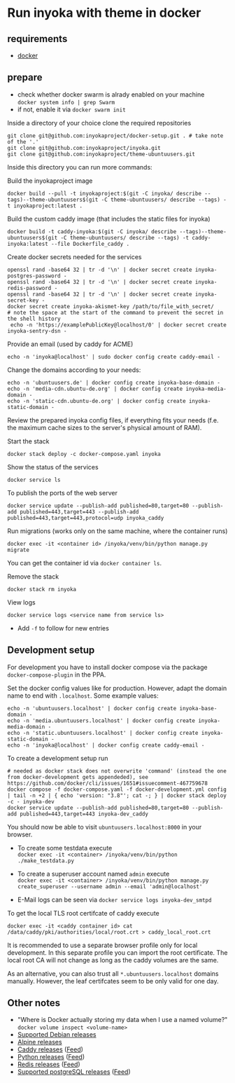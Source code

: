 Run inyoka with theme in docker
===============================

requirements
-------------

 * [docker](https://docs.docker.com/install/linux/docker-ce/ubuntu)

prepare
-------

 * check whether docker swarm is alrady enabled on your machine  
  `docker system info | grep Swarm`
 * if not, enable it via `docker swarm init`

Inside a directory of your choice clone the required repositories
```
git clone git@github.com:inyokaproject/docker-setup.git . # take note of the '.'
git clone git@github.com:inyokaproject/inyoka.git
git clone git@github.com:inyokaproject/theme-ubuntuusers.git
```

Inside this directory you can run more commands:

Build the inyokaproject image
```
docker build --pull -t inyokaproject:$(git -C inyoka/ describe --tags)--theme-ubuntuusers$(git -C theme-ubuntuusers/ describe --tags) -t inyokaproject:latest .
```

Build the custom caddy image (that includes the static files for inyoka)
```
docker build -t caddy-inyoka:$(git -C inyoka/ describe --tags)--theme-ubuntuusers$(git -C theme-ubuntuusers/ describe --tags) -t caddy-inyoka:latest --file Dockerfile_caddy .
```

Create docker secrets needed for the services

```
openssl rand -base64 32 | tr -d '\n' | docker secret create inyoka-postgres-password -
openssl rand -base64 32 | tr -d '\n' | docker secret create inyoka-redis-password -
openssl rand -base64 32 | tr -d '\n' | docker secret create inyoka-secret-key -
docker secret create inyoka-akismet-key /path/to/file_with_secret/
# note the space at the start of the command to prevent the secret in the shell history
 echo -n 'https://examplePublicKey@localhost/0' | docker secret create inyoka-sentry-dsn -
```

Provide an email (used by caddy for ACME)

```
echo -n 'inyoka@localhost' | sudo docker config create caddy-email -
```

Change the domains according to your needs:

```
echo -n 'ubuntuusers.de' | docker config create inyoka-base-domain -
echo -n 'media-cdn.ubuntu-de.org' | docker config create inyoka-media-domain -
echo -n 'static-cdn.ubuntu-de.org' | docker config create inyoka-static-domain -
```


Review the prepared inyoka config files, if everything fits your needs (f.e. the maximum cache sizes to the server's physical amount of RAM).

Start the stack

```
docker stack deploy -c docker-compose.yaml inyoka
```

Show the status of the services

```
docker service ls
```

To publish the ports of the web server

```
docker service update --publish-add published=80,target=80 --publish-add published=443,target=443 --publish-add published=443,target=443,protocol=udp inyoka_caddy
```

Run migrations (works only on the same machine, where the container runs)

```
docker exec -it <container id> /inyoka/venv/bin/python manage.py migrate
```

You can get the container id via `docker container ls`.


Remove the stack

```
docker stack rm inyoka
```

View logs

```
docker service logs <service name from service ls>
```

 * Add `-f` to follow for new entries



Development setup
-----------------

For development you have to install docker compose via the package `docker-compose-plugin` in the PPA.

Set the docker config values like for production. However, adapt the domain name to end with `.localhost`. Some example values:

```
echo -n 'ubuntuusers.localhost' | docker config create inyoka-base-domain -
echo -n 'media.ubuntuusers.localhost' | docker config create inyoka-media-domain -
echo -n 'static.ubuntuusers.localhost' | docker config create inyoka-static-domain -
echo -n 'inyoka@localhost' | docker config create caddy-email -
```

To create a development setup run

```
# needed as docker stack does not overwrite 'command' (instead the one from docker-development gets appendeded), see https://github.com/docker/cli/issues/1651#issuecomment-467759678
docker compose -f docker-compose.yaml -f docker-development.yml config | tail -n +2 | { echo 'version: "3.8"'; cat -; } | docker stack deploy -c - inyoka-dev
docker service update --publish-add published=80,target=80 --publish-add published=443,target=443 inyoka-dev_caddy
```

You should now be able to visit `ubuntuusers.localhost:8000` in your browser.

 * To create some testdata execute  
   ```docker exec -it <container> /inyoka/venv/bin/python ./make_testdata.py```
 * To create a superuser account named `admin` execute  
   ```docker exec -it <container> /inyoka/venv/bin/python manage.py create_superuser --username admin --email 'admin@localhost'```

 * E-Mail logs can be seen via `docker service logs inyoka-dev_smtpd`

To get the local TLS root certifcate of caddy execute

```
docker exec -it <caddy container id> cat /data/caddy/pki/authorities/local/root.crt > caddy_local_root.crt
```

It is recommended to use a separate browser profile only for local development. In this separate profile you can import the root certificate.
The local root CA will not change as long as the caddy volumes are the same.

As an alternative, you can also trust all `*.ubuntuusers.localhost` domains manually.
However, the leaf certifcates seem to be only valid for one day.

Other notes
-----------

 * "Where is Docker actually storing my data when I use a named volume?"  
   `docker volume inspect <volume-name>`
 * [Supported Debian releases](https://wiki.debian.org/DebianReleases#Production_Releases)
 * [Alpine releases](https://alpinelinux.org/releases/)
 * [Caddy releases](https://github.com/caddyserver/caddy/releases) ([Feed](https://github.com/caddyserver/caddy/releases.atom))
 * [Python releases](https://www.python.org/downloads/) ([Feed](https://github.com/python/cpython/releases.atom))
 * [Redis releases](https://github.com/redis/redis/releases) ([Feed](https://github.com/redis/redis/releases.atom))
 * [Supported postgreSQL releases](https://www.postgresql.org/support/versioning/) ([Feed](https://www.postgresql.org/news/pgsql.rss))
